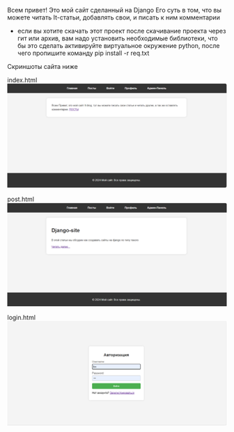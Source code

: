 Всем привет!
Это мой сайт сделанный на Django
Его суть в том, что вы можете читать It-статьи, добавлять свои, и писать к ним комментарии

- если вы хотите скачать этот проект
после скачивание проекта через гит или архив, вам надо установить необходимые библиотеки, что бы это сделать активируйте виртуальное окружение python, после чего пропишите команду pip install -r req.txt

Скриншоты сайта ниже

index.html
![image](images-site-for-github-README-not-use-on-site/index.png)

post.html
![image](images-site-for-github-README-not-use-on-site/post.png)

login.html
![image](images-site-for-github-README-not-use-on-site/login.png)
